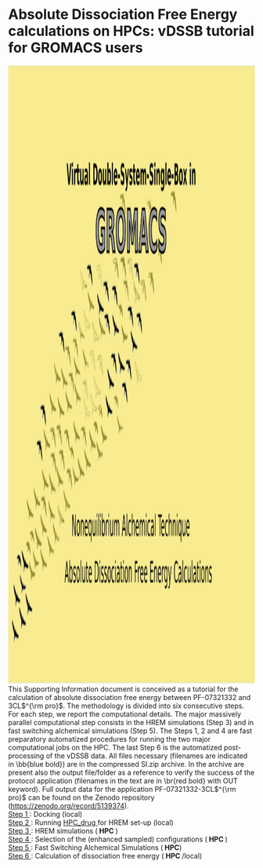 # Absolute Dissociation  Free Energy calculations on HPCs: vDSSB tutorial for GROMACS users  
<img src="FSDAMgromacs.png" alt="vDSSB in GROMACS" width="2350" height="1260"> <br>
This Supporting Information document is conceived as a tutorial for the calculation of absolute dissociation free energy between PF-07321332 and 3CL$^{\rm pro}$.
The methodology is divided into six consecutive steps. For each step, we report the computational details. The major massively parallel computational step consists in the HREM simulations (Step 3) and in fast switching alchemical simulations (Step 5). The Steps 1, 2 and 4 are fast preparatory automatized procedures for running the two major computational jobs on the HPC. The last Step 6 is the automatized post-processing of the vDSSB data. All files necessary (filenames are indicated in \bb{blue bold}) are in the compressed SI.zip archive. In the archive are present also the output file/folder as a reference to verify the success of the protocol application (filenames in the text are in \br{red bold} with OUT keyword). Full output data for the application PF-07321332-3CL$^{\rm pro}$ can be found on the Zenodo repository (https://zenodo.org/record/5139374). <br>
<a href="step1.html"> Step 1 </a>: Docking (local)     
<a href="step2.html"> Step 2 </a>: Running <a href="https://github.com/MauriceKarrenbrock/HPC_Drug"> HPC_drug <a/> for HREM set-up (local) <br>
  <a href="step3.html"> Step 3 </a>: HREM simulations (<b> HPC </b>)  <br>
  <a href="step4.html"> Step 4 </a>: Selection of the (enhanced sampled) configurations (<b> HPC </b>) <br>
  <a href="step5.html"> Step 5 </a>:  Fast Switching Alchemical Simulations (<b> HPC</b>)<br>
  <a href="step6.html"> Step 6 </a>:   Calculation of dissociation free energy (<b> HPC </b>/local)
